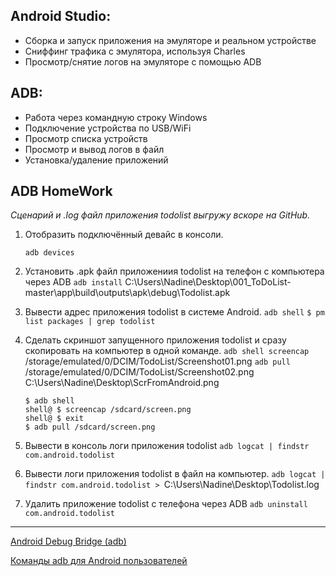 ## Android Studio:
- Сборка и запуск приложения на эмуляторе и реальном устройстве
- Сниффинг трафика с эмулятора, используя Charles
- Просмотр/снятие логов на эмуляторе с помощью ADB
## ADB:
- Работа через командную строку Windows
- Подключение устройства по USB/WiFi
- Просмотр списка устройств
- Просмотр и вывод логов в файл
- Установка/удаление приложений

## ADB HomeWork

*Cценарий и .log файл приложения todolist выгружу вскоре на GitHub.*
1. Отобразить подключённый девайс в консоли.

    ```adb devices```
2. Установить .apk файл приложениия todolist на телефон с компьютера через  ADB
    ```adb install``` C:\Users\Nadine\Desktop\001_ToDoList-master\app\build\outputs\apk\debug\Todolist.apk
3. Вывести адрес приложения todolist в системе Android.
    ```adb shell```
    ```$ pm list packages | grep todolist```
4. Сделать скриншот запущенного приложения todolist и сразу скопировать на компьютер в одной команде.
    ```adb shell screencap``` /storage/emulated/0/DCIM/TodoList/Screenshot01.png
    ```adb pull``` /storage/emulated/0/DCIM/TodoList/Screenshot02.png C:\Users\Nadine\Desktop\ScrFromAndroid.png
    ```
    $ adb shell
    shell@ $ screencap /sdcard/screen.png
    shell@ $ exit
    $ adb pull /sdcard/screen.png
    ```
5. Вывести в консоль логи приложения todolist
    ```adb logcat | findstr com.android.todolist```
6. Вывести логи приложения todolist в файл на компьютер.
    ```adb logcat | findstr com.android.todolist > ```C:\Users\Nadine\Desktop\Todolist.log
7. Удалить приложение todolist с телефона через ADB
    ```adb uninstall com.android.todolist```
---
[Android Debug Bridge (adb) ](https://developer.android.com/studio/command-line/adb)

[Команды adb для Android пользователей](https://losst.ru/komandy-adb-dlya-android-polzovatelej)
